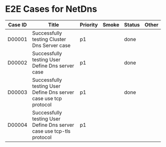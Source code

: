 # E2E Cases for NetDns

| Case ID | Title                                                                 | Priority | Smoke | Status |    Other    |
|---------|-----------------------------------------------------------------------|----------|-------|--------|-------------|
| D00001  | Successfully testing Cluster Dns Server case                          | p1       |       | done   |             |
| D00002  | Successfully testing User Define Dns server case                      | p1       |       | done   |             |
| D00003  | Successfully testing User Define Dns server case use tcp protocol     | p1       |       | done   |             |
| D00004  | Successfully testing User Define Dns server case use tcp-tls protocol | p1       |       |        |             |
